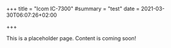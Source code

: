 +++
title = "Icom IC-7300"
#summary = "test"
date = 2021-03-30T06:07:26+02:00

+++

This is a placeholder page. Content is coming soon!
